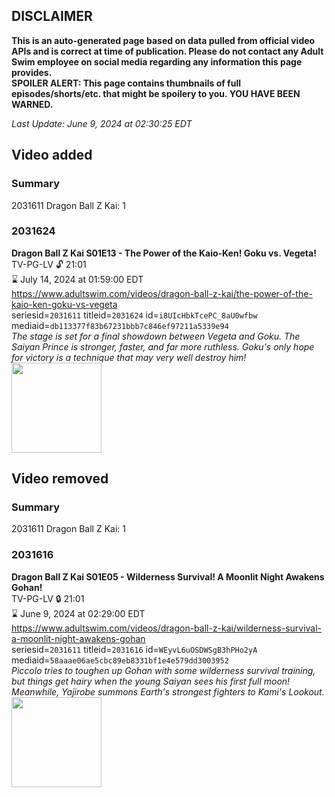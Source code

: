 ## DISCLAIMER
**This is an auto-generated page based on data pulled from official video APIs and is correct at time of publication. Please do not contact any Adult Swim employee on social media regarding any information this page provides.**  
**SPOILER ALERT: This page contains thumbnails of full episodes/shorts/etc. that might be spoilery to you. YOU HAVE BEEN WARNED.**  

_Last Update: June 9, 2024 at 02:30:25 EDT_
## Video added
### Summary
2031611 Dragon Ball Z Kai: 1  
### 2031624
**Dragon Ball Z Kai S01E13 - The Power of the Kaio-Ken! Goku vs. Vegeta!**  
TV-PG-LV 🔓 21:01  
⌛ July 14, 2024 at 01:59:00 EDT  
https://www.adultswim.com/videos/dragon-ball-z-kai/the-power-of-the-kaio-ken-goku-vs-vegeta  
seriesid=`2031611` titleid=`2031624` id=`i8UIcHbkTcePC_8aU0wfbw` mediaid=`db113377f83b67231bbb7c846ef97211a5339e94`  
_The stage is set for a final showdown between Vegeta and Goku. The Saiyan Prince is stronger, faster, and far more ruthless. Goku's only hope for victory is a technique that may very well destroy him!_  
<a href="https://i.cdn.turner.com/adultswim/big/image-upload/thumbnails/thumb-2_image-155684031425316.jpg"><img src="https://i.cdn.turner.com/adultswim/big/image-upload/thumbnails/thumb-2_image-155684031425316.jpg" height="144px" /></a>
## Video removed
### Summary
2031611 Dragon Ball Z Kai: 1  
### 2031616
**Dragon Ball Z Kai S01E05 - Wilderness Survival! A Moonlit Night Awakens Gohan!**  
TV-PG-LV 🔒 21:01  
⌛ June 9, 2024 at 02:29:00 EDT  
https://www.adultswim.com/videos/dragon-ball-z-kai/wilderness-survival-a-moonlit-night-awakens-gohan  
seriesid=`2031611` titleid=`2031616` id=`WEyvL6uOSDWSgB3hPHo2yA` mediaid=`58aaae06ae5cbc89eb8331bf1e4e579dd3003952`  
_Piccolo tries to toughen up Gohan with some wilderness survival training, but things get hairy when the young Saiyan sees his first full moon! Meanwhile, Yajirobe summons Earth's strongest fighters to Kami's Lookout._  
<a href="https://i.cdn.turner.com/adultswim/big/image-upload/thumbnails/thumb-2_image-155684013420714.jpg"><img src="https://i.cdn.turner.com/adultswim/big/image-upload/thumbnails/thumb-2_image-155684013420714.jpg" height="144px" /></a>
